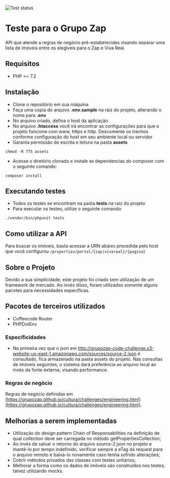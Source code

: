 ![Test status](https://github.com/RaphaelBatagini/eng-zap-challenge-php/workflows/PHP%20Composer/badge.svg)

# Teste para o Grupo Zap

API que atende a regras de negócio pré-estabelecidas visando separar uma lista de imóveis entre os elegíveis para o Zap e Viva Real.

## Requisitos
- PHP >= 7.2

## Instalação
- Clone o repositório em sua máquina
- Faça uma copia do arquivo **.env.sample** na raiz do projeto, alterando o nome para **.env**
- No arquivo criado, defina o host da aplicação
- No arquivo **.htaccess** você irá encontrar as configurações para que o projeto funcione com www, https e http. Descomente os trechos conforme configuração do host em seu ambiente local ou servidor
- Garanta permissão de escrita e leitura na pasta **assets**
```
chmod -R 775 assets
```
- Acesse o diretório clonado e instale as dependencias do composer com o seguinte comando:
```
composer install
```

## Executando testes
- Todos os testes se encontram na pasta **tests** na raiz do projeto
- Para executar os testes, utilize o seguinte comando:
```
./vendor/bin/phpunit tests
```

## Como utilizar a API
Para buscar os imóveis, basta acessar a URN abaixo precedida pelo host que você configurou
```/properties/portal/{zap|vivareal}/{pagina}```

## Sobre o Projeto
Devido a sua simplicidade, este projeto foi criado sem utilização de um framework de mercado.
Ao invés disso, foram utilizados somente alguns pacotes para necessidades específicas.

## Pacotes de terceiros utilizados
- Coffeecode Router
- PHPDotEnv

### Especificidades
- Na primeira vez que o json em http://grupozap-code-challenge.s3-website-us-east-1.amazonaws.com/sources/source-2.json é consultado, fica armazenado na pasta assets do projeto. Nas consultas de imóveis seguintes, o sistema dará preferência ao arquivo local ao invés da fonte externa, visando performance.

### Regras de negócio
Regras de negócio definidas em [https://grupozap.github.io/cultura/challenges/engineering.html](https://grupozap.github.io/cultura/challenges/engineering.html).

## Melhorias a serem implementadas
- Utilização do design pattern Chain of Responsabilities na definição de qual collection deve ser carregada no método getPropertiesCollection;
- Ao invés de salvar o retorno do arquivo source-2.json no projeto e mantê-lo por tempo indefinido, verificar sempre a eTag da request para o arquivo remoto e baixá-lo novamente caso tenha sofrido alterações;
- Cobrir métodos privados das classes com testes unitários;
- Melhorar a forma como os dados de imóveis são construídos nos testes, talvez utilizando mocks.
